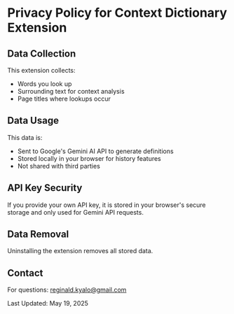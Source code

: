 # Privacy Policy for Context Dictionary Extension

## Data Collection
This extension collects:
- Words you look up
- Surrounding text for context analysis
- Page titles where lookups occur

## Data Usage
This data is:
- Sent to Google's Gemini AI API to generate definitions
- Stored locally in your browser for history features
- Not shared with third parties

## API Key Security
If you provide your own API key, it is stored in your browser's secure storage and only used for Gemini API requests.

## Data Removal
Uninstalling the extension removes all stored data.

## Contact
For questions: reginald.kyalo@gmail.com

Last Updated: May 19, 2025